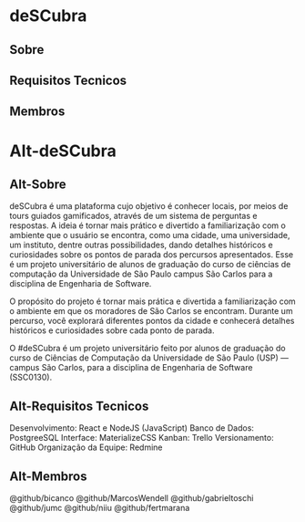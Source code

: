 # deSCubra
## Sobre
## Requisitos Tecnicos
## Membros
Alt-deSCubra
======
Alt-Sobre
------
deSCubra é uma plataforma cujo objetivo é conhecer locais, por meios de tours guiados gamificados, através de um sistema de perguntas e respostas. A ideia é tornar mais prático e divertido a familiarização com o ambiente que o usuário se encontra, como uma cidade, uma universidade, um instituto, dentre outras possibilidades, dando detalhes históricos e curiosidades sobre os pontos de parada dos percursos apresentados.
Esse é um projeto universitário de alunos de graduação do curso de ciências de computação da Universidade de São Paulo campus São Carlos para a disciplina de Engenharia de Software. 

O propósito do projeto é tornar mais prática e divertida a familiarização com o ambiente em que os moradores de São Carlos se encontram. Durante um percurso, você explorará diferentes pontos da cidade e conhecerá detalhes históricos e curiosidades sobre cada ponto de parada.

O #deSCubra é um projeto universitário feito por alunos de graduação do curso de Ciências de Computação da Universidade de São Paulo (USP) ― campus São Carlos, para a disciplina de Engenharia de Software (SSC0130).


Alt-Requisitos Tecnicos
------
Desenvolvimento: React e NodeJS (JavaScript)
Banco de Dados: PostgreeSQL
Interface: MaterializeCSS
Kanban: Trello
Versionamento: GitHub
Organização da Equipe: Redmine

Alt-Membros
------

@github/bicanco
@github/MarcosWendell
@github/gabrieltoschi
@github/jumc
@github/niiu
@github/fertmarana